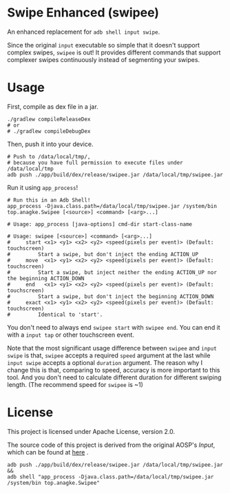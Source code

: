 # Swipe Enhanced (swipee)

An enhanced replacement for `adb shell input swipe`.

Since the original `input` executable so simple that it doesn't support complex swipes, `swipee` is out! It provides
different commands that support complexer swipes continuously instead of segmenting your swipes.

# Usage

First, compile as dex file in a jar.

```shell
./gradlew compileReleaseDex
# or
# ./gradlew compileDebugDex
```

Then, push it into your device.

```shell
# Push to /data/local/tmp/,
# because you have full permission to execute files under /data/local/tmp
adb push ./app/build/dex/release/swipee.jar /data/local/tmp/swipee.jar
```

Run it using `app_process`!

```shell
# Run this in an Adb Shell! 
app_process -Djava.class.path=/data/local/tmp/swipee.jar /system/bin top.anagke.Swipee [<source>] <command> [<arg>...]

# Usage: app_process [java-options] cmd-dir start-class-name

# Usage: swipee [<source>] <command> [<arg>...]
#     start <x1> <y1> <x2> <y2> <speed(pixels per event)> (Default: touchscreen)
#         Start a swipe, but don't inject the ending ACTION_UP
#     move  <x1> <y1> <x2> <y2> <speed(pixels per event)> (Default: touchscreen)
#         Start a swipe, but inject neither the ending ACTION_UP nor the beginning ACTION_DOWN
#     end   <x1> <y1> <x2> <y2> <speed(pixels per event)> (Default: touchscreen)
#         Start a swipe, but don't inject the beginning ACTION_DOWN
#     exact <x1> <y1> <x2> <y2> <speed(pixels per event)> (Default: touchscreen)
#         Identical to 'start'.
```

You don't need to always end `swipee start` with `swipee end`. You can end it with a `input tap` or other touchscreen
event.

Note that the most significant usage difference between `swipee` and `input swipe` is that, `swipee` accepts a
required `speed` argument at the last while `input swipe` accepts a optional `duration` argument. The reason why I
change this is that, comparing to speed, accuracy is more important to this tool. And you don't need to calculate
different duration for different swiping length. (The recommend speed for `swipee` is ~1)

# License

This project is licensed under Apache License, version 2.0.

The source code of this project is derived from the original AOSP's *Input*, which can be found
at [here](https://android.googlesource.com/platform/frameworks/base/+/android-4.4.2_r1/cmds/input/src/com/android/commands/input/Input.java)
.

```shell
adb push ./app/build/dex/release/swipee.jar /data/local/tmp/swipee.jar && 
adb shell "app_process -Djava.class.path=/data/local/tmp/swipee.jar /system/bin top.anagke.Swipee"
```